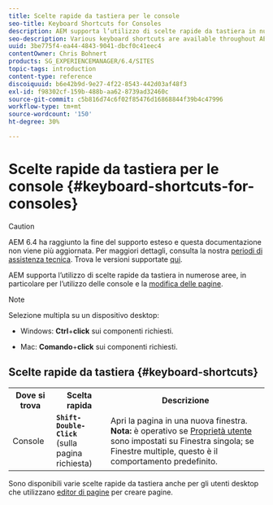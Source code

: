 ```yaml
---
title: Scelte rapide da tastiera per le console
seo-title: Keyboard Shortcuts for Consoles
description: AEM supporta l’utilizzo di scelte rapide da tastiera in numerose aree, Alcune sono utilizzabili per l’utilizzo delle console e altre per la modifica delle pagine.
seo-description: Various keyboard shortcuts are available throughout AEM. Some apply to the use of consoles, others to page editing.
uuid: 3be775f4-ea44-4843-9041-dbcf0c41eec4
contentOwner: Chris Bohnert
products: SG_EXPERIENCEMANAGER/6.4/SITES
topic-tags: introduction
content-type: reference
discoiquuid: b6e42b9d-9e27-4f22-8543-442d03af48f3
exl-id: f98302cf-159b-488b-aa62-8739ad32460c
source-git-commit: c5b816d74c6f02f85476d16868844f39b4c47996
workflow-type: tm+mt
source-wordcount: '150'
ht-degree: 30%

---
```


# Scelte rapide da tastiera per le console  {#keyboard-shortcuts-for-consoles}

>[!CAUTION]
>
>AEM 6.4 ha raggiunto la fine del supporto esteso e questa documentazione non viene più aggiornata. Per maggiori dettagli, consulta la nostra [periodi di assistenza tecnica](https://helpx.adobe.com/it/support/programs/eol-matrix.html). Trova le versioni supportate [qui](https://experienceleague.adobe.com/docs/).

AEM supporta l’utilizzo di scelte rapide da tastiera in numerose aree, in particolare per l’utilizzo delle console e la [modifica delle pagine](/help/sites-classic-ui-authoring/classic-page-author-keyboard-shortcuts.md).

>[!NOTE]
>
>Selezione multipla su un dispositivo desktop:
>
>* Windows: **Ctrl**+**click** sui componenti richiesti.
>
>* Mac: **Comando**+**click** sui componenti richiesti.
>


## Scelte rapide da tastiera {#keyboard-shortcuts}

<table> 
 <tbody> 
  <tr> 
   <th>Dove si trova</th> 
   <th>Scelta rapida</th> 
   <th>Descrizione</th> 
  </tr> 
  <tr> 
   <td>Console</td> 
   <td><strong><code>Shift-Double-Click</code></strong><br /> (sulla pagina richiesta)</td> 
   <td>Apri la pagina in una nuova finestra.<br /> <strong>Nota:</strong> è operativo se <a href="/help/sites-classic-ui-authoring/author-env-user-props.md">Proprietà utente</a> sono impostati su Finestra singola; se Finestre multiple, questo è il comportamento predefinito.</td> 
  </tr> 
 </tbody> 
</table>

Sono disponibili varie scelte rapide da tastiera anche per gli utenti desktop che utilizzano [editor di pagine](/help/sites-classic-ui-authoring/classic-page-author-keyboard-shortcuts.md) per creare pagine.
